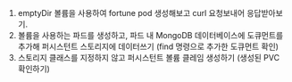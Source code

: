 1. emptyDir 볼륨을 사용하여 fortune pod 생성해보고 curl 요청보내어 응답받아보기.
2. 볼륨을 사용하는 파드를 생성하고, 파드 내 MongoDB 데이터베이스에 도큐먼트를 추가해 퍼시스턴트 스토리지에 데이터쓰기 (find 명령으로 추가한 도큐먼트 확인)
3. 스토리지 클래스를 지정하지 않고 퍼시스턴트 볼륨 클레임 생성하기 (생성된 PVC 확인하기)
